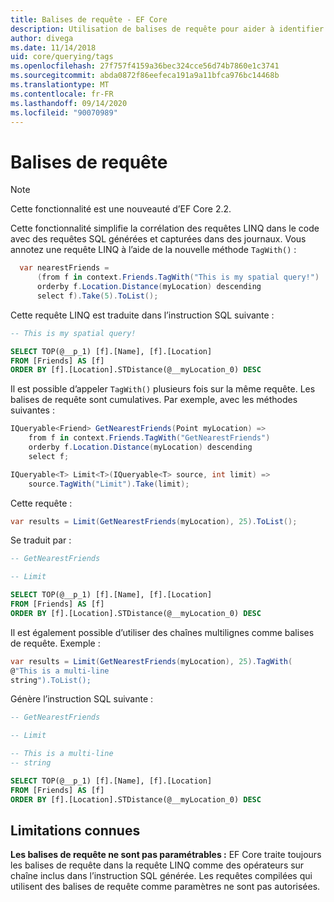 ```yaml
---
title: Balises de requête - EF Core
description: Utilisation de balises de requête pour aider à identifier des requêtes spécifiques dans les messages de journal émis par Entity Framework Core
author: divega
ms.date: 11/14/2018
uid: core/querying/tags
ms.openlocfilehash: 27f757f4159a36bec324cce56d74b7860e1c3741
ms.sourcegitcommit: abda0872f86eefeca191a9a11bfca976bc14468b
ms.translationtype: MT
ms.contentlocale: fr-FR
ms.lasthandoff: 09/14/2020
ms.locfileid: "90070989"
---
```

# <a name="query-tags"></a>Balises de requête

> [!NOTE]
> Cette fonctionnalité est une nouveauté d’EF Core 2.2.

Cette fonctionnalité simplifie la corrélation des requêtes LINQ dans le code avec des requêtes SQL générées et capturées dans des journaux.
Vous annotez une requête LINQ à l’aide de la nouvelle méthode `TagWith()` :

``` csharp
  var nearestFriends =
      (from f in context.Friends.TagWith("This is my spatial query!")
      orderby f.Location.Distance(myLocation) descending
      select f).Take(5).ToList();
```

Cette requête LINQ est traduite dans l’instruction SQL suivante :

``` sql
-- This is my spatial query!

SELECT TOP(@__p_1) [f].[Name], [f].[Location]
FROM [Friends] AS [f]
ORDER BY [f].[Location].STDistance(@__myLocation_0) DESC
```

Il est possible d’appeler `TagWith()` plusieurs fois sur la même requête.
Les balises de requête sont cumulatives.
Par exemple, avec les méthodes suivantes :

``` csharp
IQueryable<Friend> GetNearestFriends(Point myLocation) =>
    from f in context.Friends.TagWith("GetNearestFriends")
    orderby f.Location.Distance(myLocation) descending
    select f;

IQueryable<T> Limit<T>(IQueryable<T> source, int limit) =>
    source.TagWith("Limit").Take(limit);
```

Cette requête :

``` csharp
var results = Limit(GetNearestFriends(myLocation), 25).ToList();
```

Se traduit par :

``` sql
-- GetNearestFriends

-- Limit

SELECT TOP(@__p_1) [f].[Name], [f].[Location]
FROM [Friends] AS [f]
ORDER BY [f].[Location].STDistance(@__myLocation_0) DESC
```

Il est également possible d’utiliser des chaînes multilignes comme balises de requête.
Exemple :

``` csharp
var results = Limit(GetNearestFriends(myLocation), 25).TagWith(
@"This is a multi-line
string").ToList();
```

Génère l’instruction SQL suivante :

``` sql
-- GetNearestFriends

-- Limit

-- This is a multi-line
-- string

SELECT TOP(@__p_1) [f].[Name], [f].[Location]
FROM [Friends] AS [f]
ORDER BY [f].[Location].STDistance(@__myLocation_0) DESC
```

## <a name="known-limitations"></a>Limitations connues

**Les balises de requête ne sont pas paramétrables :** EF Core traite toujours les balises de requête dans la requête LINQ comme des opérateurs sur chaîne inclus dans l’instruction SQL générée.
Les requêtes compilées qui utilisent des balises de requête comme paramètres ne sont pas autorisées.
